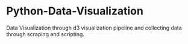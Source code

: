 # Python-Data-Visualization
Data Visualization through d3 visualization pipeline and collecting data through scraping and scripting.
